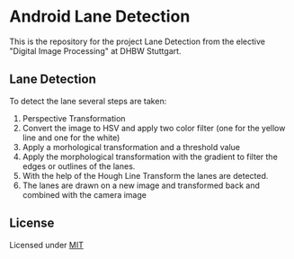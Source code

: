 # Android Lane Detection
This is the repository for the project Lane Detection from the elective "Digital Image Processing" at DHBW Stuttgart.
## Lane Detection
To detect the lane several steps are taken:
1. Perspective Transformation
2. Convert the image to HSV and apply two color filter (one for the yellow line and one for the white)
3. Apply a morhological transformation and a threshold value 
4. Apply the morphological transformation with the gradient to filter the edges or outlines of the lanes. 
5. With the help of the Hough Line Transform the lanes are detected. 
6. The lanes are drawn on a new image and transformed back and combined with the camera image
## License
Licensed under [MIT](LICENSE.md)